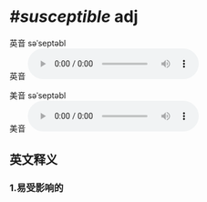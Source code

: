 # ***\#susceptible*** adj
英音 səˈseptəbl  
英音
<audio src="./media/susceptible1_AAC.aac" controls="controls"></audio>

美音 səˈseptəbl  
美音
<audio src="./media/susceptible2_AAC.aac" controls="controls"></audio>



  

英文释义
---
### 1.**易受影响的**  



